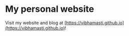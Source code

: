 # My personal website

Visit my website and blog at [https://vibhamasti.github.io](https://vibhamasti.github.io)!
